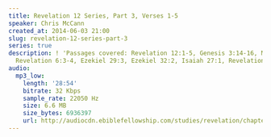 ```yaml
---
title: Revelation 12 Series, Part 3, Verses 1-5
speaker: Chris McCann
created_at: 2014-06-03 21:00
slug: revelation-12-series-part-3
series: true
description: ! 'Passages covered: Revelation 12:1-5, Genesis 3:14-16, Matthew 1:18-23,
  Revelation 6:3-4, Ezekiel 29:3, Ezekiel 32:2, Isaiah 27:1, Revelation 20:1-2.'
audio:
  mp3_low:
    length: '28:54'
    bitrate: 32 Kbps
    sample_rate: 22050 Hz
    size: 6.6 MB
    size_bytes: 6936397
    url: http://audiocdn.ebiblefellowship.com/studies/revelation/chapter-12/2014.06.03_McCann_-_Revelation_12_Series_Part_3.mp3
---
```

